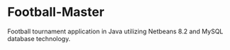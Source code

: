 # Football-Master
Football tournament application in Java utilizing Netbeans 8.2 and MySQL database technology.
